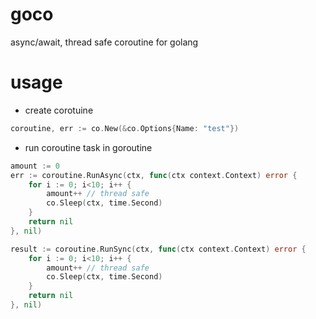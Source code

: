 # goco
async/await, thread safe coroutine for golang

# usage
* create corotuine 
```go
coroutine, err := co.New(&co.Options{Name: "test"})
```
* run coroutine task in goroutine
```go
amount := 0
err := coroutine.RunAsync(ctx, func(ctx context.Context) error {
    for i := 0; i<10; i++ {
        amount++ // thread safe
        co.Sleep(ctx, time.Second)
    }
    return nil
}, nil)

result := coroutine.RunSync(ctx, func(ctx context.Context) error {
    for i := 0; i<10; i++ {
        amount++ // thread safe
        co.Sleep(ctx, time.Second)
    }
    return nil
}, nil)
```
